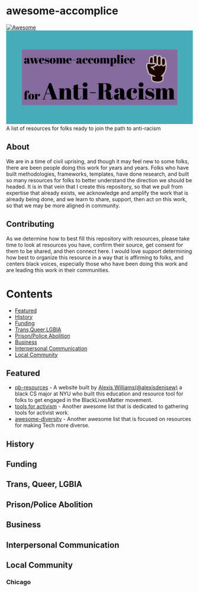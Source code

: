 # awesome-accomplice
[![Awesome](https://awesome.re/badge-flat.svg)](https://awesome.re)
![Awesome-accomplice-logo](media/awesome-accomplice-logo.png)
A list of resources for folks ready to join the path to anti-racism

## About

We are in a time of civil uprising, and though it may feel new to some folks, there are been people doing this work for years and years. Folks who have built methodologies, frameworks, templates, have done research, and built so many resources for folks to better understand the direction we should be headed. It is in that vein that I create this repository, so that we pull from expertise that already exists, we acknowledge and amplify the work that is already being done, and we learn to share, support, then act on this work, so that we may be more aligned in community. 

## Contributing

As we determine how to best fill this repository with resources, please take time to look at resources you have, confirm their source, get consent for them to be shared, and then connect here. I would love support determining how best to organize this resource in a way that is affirming to folks, and centers black voices, especially those who have been doing this work and are leading this work in their communities. 

# Contents

- [Featured](#featured)
- [History](#history)
- [Funding](#funding)
- [Trans,Queer,LGBIA](#trans-queer-lgbia)
- [Prison/Police Abolition](#prisonpolice-abolition)
- [Business](#business)
- [Interpersonal Communication](#interpersonal-communication)
- [Local Community](#local-community)

## Featured
  - [pb-resources](http://www.pb-resources.com/) - A website built by [Alexis Williams(@alexisdenisew)](https://twitter.com/alexisdenisew) a black CS major at NYU who built this education and resource tool for folks to get engaged in the BlackLivesMatter movement.
  - [tools for activism](https://github.com/drewrwilson/toolsforactivism) - Another awesome list that is dedicated to gathering tools for activist work.
  - [awesome-diversity](https://github.com/folkswhocode/awesome-diversity) - Another awesome list that is focused on resources for making Tech more diverse. 
  
## History

## Funding

## Trans, Queer, LGBIA

## Prison/Police Abolition

## Business

## Interpersonal Communication

## Local Community

### Chicago
